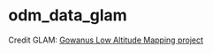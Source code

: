 # odm_data_glam
Credit GLAM: [Gowanus Low Altitude Mapping project](http://publiclab.org/wiki/glam)
